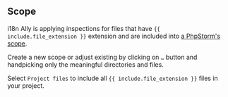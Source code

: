 ## Scope

i18n Ally is applying inspections for files that have `{{ include.file_extension }}` extension and are included into
[a PhpStorm's scope](https://www.jetbrains.com/help/phpstorm/settings-scopes.html#d55e18f7).

Create a new scope or adjust existing by clicking on `…` button and handpicking only the meaningful directories and files.

Select `Project files` to include all `{{ include.file_extension }}` files in your project.
